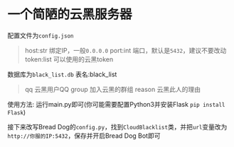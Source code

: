 # 一个简陋的云黑服务器
配置文件为`config.json`
> host:str 绑定IP，一般`0.0.0.0`
> port:int 端口，默认是`5432`，建议不要改动
> token:list 可以使用的云黑token

数据库为`black_list.db`
表名:black_list
> qq 云黑用户QQ
> group 加入云黑的群组
> reason 云黑此人的理由

使用方法:
运行main.py即可(你可能需要配置Python3并安装Flask `pip install Flask`)

接下来改写Bread Dog的`config.py`，找到`CloudBlacklist`类，并把`url`变量改为`http://你服的IP:5432`，保存并开启Bread Dog Bot即可
